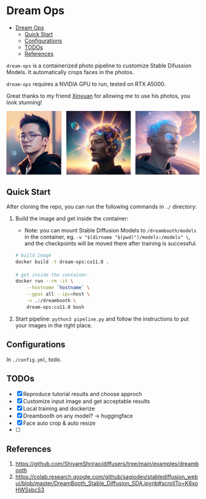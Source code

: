 
# Dream Ops

- [Dream Ops](#dream-ops)
  - [Quick Start](#quick-start)
  - [Configurations](#configurations)
  - [TODOs](#todos)
  - [References](#references)

`dream-ops` is a containerized photo pipeline to customize Stable Difussion Models. It automatically crops faces in the photos. 

`dream-ops` requires a NVIDIA GPU to run, tested on RTX A5000.

Great thanks to my friend [Xinyuan](https://www.linkedin.com/in/xinyuanliu/) for allowing me to use his photos, you look stunning!

![img](./dreambooth/assets/xinyuan.png)


## Quick Start

After cloning the repo, you can run the following commands in `./` directory:

1. Build the image and get inside the container:
   - Note: you can mount Stable Diffusion Models to `/dreambooth/models` in the container, eg. `-v "$(dirname "$(pwd)")/models:/models" \`, and the checkpoints will be moved there after training is successful.

    ```bash
    # build image
    docker build -t dream-ops:cu11.8 .

    # get inside the container.
    docker run --rm -it \
        --hostname `hostname` \
        --gpus all --ipc=host \
        -v .:/dreambooth \
        dream-ops:cu11.8 bash
    ```
2. Start pipeline: `python3 pipeline.py` and follow the instructions to put your images in the right place.

## Configurations

In `./config.yml`, todo.

## TODOs

- [x] Reproduce tutorial results and choose approch
- [x] Customize input image and get acceptable results
- [x] Local training and dockerize
- [x] Dreambooth on any model? -> huggingface
- [x] Face auto crop & auto resize
- [ ] 

## References

1. https://github.com/ShivamShrirao/diffusers/tree/main/examples/dreambooth
2. https://colab.research.google.com/github/sagiodev/stablediffusion_webui/blob/master/DreamBooth_Stable_Diffusion_SDA.ipynb#scrollTo=K6xoHWSsbcS3